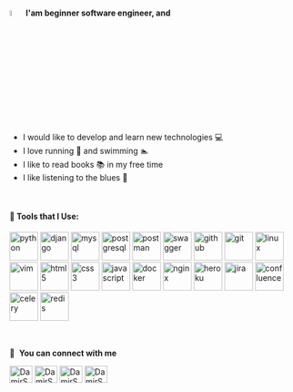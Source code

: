 #### <a href="https://www.gautamkrishnar.com/"><img src="https://media.giphy.com/media/hvRJCLFzcasrR4ia7z/giphy.gif" width="5%"></a> I'am beginner software engineer, and 
- I would like to develop and learn new technologies 💻
- I love running 🏃 and swimming 🏊
- I like to read books 📚 in my free time 
- I like listening to the blues 🎹
<br />

#### 🚀 Tools that I Use:
<p align="left">
<img src="https://icongr.am/devicon/python-original.svg?size=128&color=currentColor" alt="python" width="50" height="50" />
<img src="https://icongr.am/devicon/django-original.svg" alt="django" width="50" height="50" />
<img src="https://icongr.am/devicon/mysql-original-wordmark.svg?size=128&color=currentColor" alt="mysql" width="50" height="50" />
<img src="https://icongr.am/devicon/postgresql-original.svg?size=128&color=currentColor" alt="postgresql" width="50" height="50" />
<img src="https://cdn.worldvectorlogo.com/logos/postman.svg" alt="postman" width="50" height="50" />
<img src="https://seeklogo.com/images/S/swagger-logo-A49F73BAF4-seeklogo.com.png" alt="swagger" width="50" height="50" />
<img src="https://icongr.am/devicon/github-original.svg?size=128&color=currentColor" alt="github" width="50" height="50" />
<img src="https://icongr.am/devicon/git-original-wordmark.svg?size=128&color=currentColor" alt="git" width="50" height="50" />
<img src="https://icongr.am/devicon/linux-original.svg?size=128&color=currentColor" alt="linux" width="50" height="50" />
<img src="https://icongr.am/devicon/vim-original.svg?size=128&color=currentColor" alt="vim" width="50" height="50" />
<img src="https://icongr.am/devicon/html5-original.svg?size=128&color=currentColor" alt="html5" width="50" height="50" />
<img src="https://icongr.am/devicon/css3-original.svg?size=128&color=currentColor" alt="css3" width="50" height="50" />
<img src="https://icongr.am/devicon/javascript-original.svg?size=128&color=currentColor" alt="javascript" width="50" height="50" />
<img src="https://icongr.am/devicon/docker-original-wordmark.svg?size=128&color=currentColor" alt="docker" width="50" height="50" />
<img src="https://icongr.am/devicon/nginx-original.svg?size=128&color=currentColor" alt="nginx" width="50" height="50" />
<img src="https://icongr.am/devicon/heroku-original.svg?size=128&color=currentColor" alt="heroku" width="50" height="50" />
<img src="https://cdn.worldvectorlogo.com/logos/jira-1.svg" alt="jira" width="50" height="50" />
<img src="https://cdn.worldvectorlogo.com/logos/confluence-1.svg" alt="confluence" width="50" height="50" />
<img src="https://img.stackshare.io/service/1075/celery.png" alt="celery" width="50" height="50" />
<img src="https://cdn.worldvectorlogo.com/logos/redis.svg" alt="redis" width="50" height="50" />
</p>
<br />

🔗 &nbsp;**You can connect with me**
<p align="left">
<a href="https://career.habr.com/alvareshd" target="blank"><img align="center" src="https://cdn.jsdelivr.net/npm/simple-icons@3.13.0/icons/habr.svg" alt="DamirShamsutdinov" height="30" width="40" /></a>
<a href="https://t.me/damir_kas" target="blank"><img align="center" src="https://cdn.jsdelivr.net/npm/simple-icons@3.13.0/icons/telegram.svg" alt="DamirShamsutdinov" height="30" width="40" /></a>
<a href="mailto:damirshd@bk.ru" target="blank"><img align="center" src="https://cdn.jsdelivr.net/npm/simple-icons@3.13.0/icons/mail-dot-ru.svg" alt="DamirShamsutdinov" height="30" width="40" /></a>
<a href="https://www.linkedin.com/in/damir-shamsutdinov" target="blank"><img align="center" src="https://cdn.jsdelivr.net/npm/simple-icons@3.13.0/icons/linkedin.svg" alt="DamirShamsutdinov" height="30" width="40" /></a>
